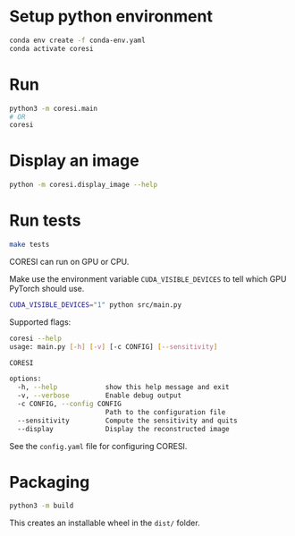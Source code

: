 # Setup python environment

```bash
conda env create -f conda-env.yaml
conda activate coresi
```

# Run

```bash
python3 -m coresi.main
# OR
coresi
```

# Display an image

```bash
python -m coresi.display_image --help
```

# Run tests

```bash
make tests
```

CORESI can run on GPU or CPU.

Make use the environment variable `CUDA_VISIBLE_DEVICES` to tell which GPU
PyTorch should use.

```bash
CUDA_VISIBLE_DEVICES="1" python src/main.py
```

Supported flags:

```bash
coresi --help
usage: main.py [-h] [-v] [-c CONFIG] [--sensitivity]

CORESI

options:
  -h, --help            show this help message and exit
  -v, --verbose         Enable debug output
  -c CONFIG, --config CONFIG
                        Path to the configuration file
  --sensitivity         Compute the sensitivity and quits
  --display             Display the reconstructed image
```

See the `config.yaml` file for configuring CORESI.

# Packaging

```bash
python3 -m build
```

This creates an installable wheel in the `dist/` folder.
